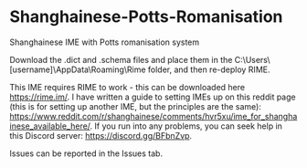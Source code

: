 # Shanghainese-Potts-Romanisation
Shanghainese IME with Potts romanisation system

Download the .dict and .schema files and place them in the C:\Users\\[username]\AppData\Roaming\Rime folder, and then re-deploy RIME.

This IME requires RIME to work - this can be downloaded here https://rime.im/. I have written a guide to setting IMEs up on this reddit page (this is for setting up another IME, but the principles are the same): https://www.reddit.com/r/shanghainese/comments/hvr5xu/ime_for_shanghainese_available_here/. If you run into any problems, you can seek help in this Discord server: https://discord.gg/BFbnZvp.

Issues can be reported in the Issues tab.
